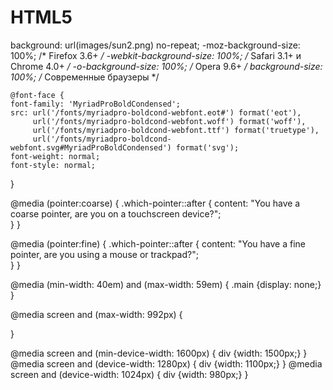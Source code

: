 # HTML5
background: url(images/sun2.png) no-repeat;
    -moz-background-size: 100%; /* Firefox 3.6+ */
    -webkit-background-size: 100%; /* Safari 3.1+ и Chrome 4.0+ */
    -o-background-size: 100%; /* Opera 9.6+ */
    background-size: 100%; /* Современные браузеры */
    
    
    
    @font-face {
    font-family: 'MyriadProBoldCondensed';
    src: url('/fonts/myriadpro-boldcond-webfont.eot#') format('eot'),
         url('/fonts/myriadpro-boldcond-webfont.woff') format('woff'),
         url('/fonts/myriadpro-boldcond-webfont.ttf') format('truetype'),
         url('/fonts/myriadpro-boldcond-webfont.svg#MyriadProBoldCondensed') format('svg');
    font-weight: normal;
    font-style: normal;
}


@media (pointer:coarse) {
    .which-pointer::after {
        content: "You have a coarse pointer, are you on a touchscreen device?";    
    } 
}

@media (pointer:fine) {
    .which-pointer::after {
        content: "You have a fine pointer, are you using a mouse or trackpad?";    
    } 
}

@media (min-width: 40em) and (max-width: 59em) {
    .main {display: none;}
}


@media screen and (max-width: 992px) {

}


@media screen and (min-device-width: 1600px) {
    div {width: 1500px;}
   }
   @media screen and (device-width: 1280px) {
    div {width: 1100px;}
   }
   @media screen and (device-width: 1024px) {
    div {width: 980px;}
   }

